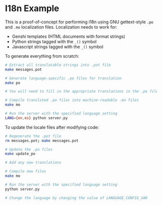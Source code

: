 # I18n Example

This is a proof-of-concept for performing i18n using GNU gettext-style `.po`
and `.mo` localization files. Localization needs to work for:

- Genshi templates (HTML documents with format strings)
- Python strings tagged with the `_()` symbol
- Javascript strings tagged with the `_()` symbol

To generate everything from scratch:

```bash
# Extract all translatable strings into .pot file
make messages.pot

# Generate language-specific .po files for translation
make po

# You will need to fill in the appropriate translations in the .po files.

# Compile translated .po files into machine-readable .mo files
make mo

# Run the server with the specified language setting
LANG={en,es} python server.py
```

To update the locale files after modifying code:

```bash
# Regenerate the .pot file
rm messages.pot; make messages.pot

# Update the .po files
make update_po

# Add any new translations

# Compile new files
make mo

# Run the server with the specified language setting
python server.py

# Change the language by changing the value of LANGUAGE_CONFIG_VAR
